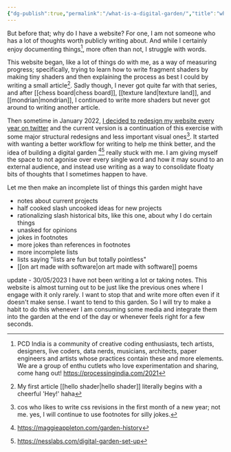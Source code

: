 ```yaml
---
{"dg-publish":true,"permalink":"/what-is-a-digital-garden/","title":"what is a digital garden","tags":["gardenEntry"]}
---
```


But before that; why do I have a website? 
For one, I am not someone who has a lot of thoughts worth publicly writing about. And while I certainly enjoy documenting things[^1], more often than not, I struggle with words. 

This website began, like a lot of things do with me, as a way of measuring progress; specifically, trying to learn how to write fragment shaders by making tiny shaders and then explaining the process as best I could by writing a small article[^2]. Sadly though, I never got quite far with that series, and after [[chess board\|chess board]], [[texture land\|texture land]], and [[mondrian\|mondrian]], I continued to write more shaders but never got around to writing another article. 

Then sometime in January 2022, [I decided to redesign my website every year on twitter](https://twitter.com/anushkatr/status/1481567649192906752) and the current version is a continuation of this exercise with some major structural redesigns and less important visual ones[^3].  It started with wanting a better workflow for writing to help me think better, and the idea of building a digital garden [^4][^5] really stuck with me. I am giving myself the space to not agonise over every single word and how it may sound to an external audience, and instead use writing as a way to consolidate floaty bits of thoughts that I sometimes happen to have. 

Let me then make an incomplete list of things this garden might have 
- notes about current projects 
- half cooked slash uncooked ideas for new projects 
- rationalizing slash historical bits, like this one, about why I do certain things 
- unasked for opinions 
- jokes in footnotes 
- more jokes than references in footnotes
- more incomplete lists
- lists saying "lists are fun but totally pointless"
- [[on art made with software\|on art made with software]] poems 

update - 30/05/2023
I have not been writing a lot or taking notes. This website is almost turning out to be just like the previous ones where I engage with  it only rarely. I want to stop that and write more often even if it doesn't make sense. I want to tend to this garden. So I will try to make a habit to do this whenever I am consuming some media and integrate them into the garden at the end of the day or whenever feels right for a few seconds. 


[^1]: PCD India is a community of creative coding enthusiasts, tech artists, designers, live coders, data nerds, musicians, architects, paper engineers and artists whose practices contain these and more elements. We are a group of enthu cutlets who love experimentation and sharing, come hang out! https://processingindia.com/2021 
[^2]:  My first article [[hello shader\|hello shader]] literally begins with a  cheerful 'Hey!' haha
[^3]: cos who likes to write css revisions in the first month of a new year; not me. yes, I will continue to use footnotes for silly jokes.
[^4]: https://maggieappleton.com/garden-history
[^5]: https://nesslabs.com/digital-garden-set-up 
